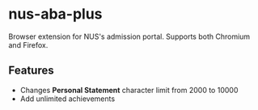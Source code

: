 # nus-aba-plus

Browser extension for NUS's admission portal. Supports both Chromium and Firefox.

## Features

* Changes **Personal Statement** character limit from 2000 to 10000
* Add unlimited achievements
